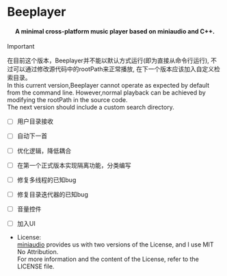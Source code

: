 # Beeplayer

<h4 align="center">A minimal cross-platform music player based on miniaudio and C++.</h4>

> [!IMPORTANT]  
> 在目前这个版本，Beeplayer并不能以默认方式运行(即为直接从命令行运行), 
> 不过可以通过修改源代码中的rootPath来正常播放,
> 在下一个版本应该加入自定义检索目录。  
> In this current version,Beeplayer cannot operate as expected by default from the command line.
> However,normal playback can be achieved by modifying the rootPath in the source code.  
> The next version should include a custom search directory.

- [ ] 用户目录接收
- [ ] 自动下一首
- [ ] 优化逻辑，降低耦合
- [ ] 在第一个正式版本实现隔离功能，分类编写 
- [ ] 修复多线程的已知bug
- [ ] 修复目录迭代器的已知bug
- [ ] 音量控件
- [ ] 加入UI


- License:  
 [miniaudio](https://miniaud.io/) provides us with two versions of the License, and I use MIT No Attribution.  
For more information and the content of the License, refer to the LICENSE file.  
